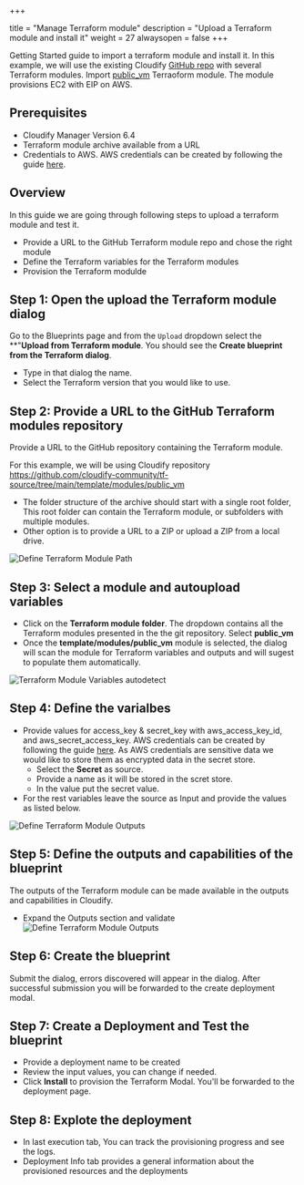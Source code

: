 +++

title = "Manage Terraform module"
description = "Upload a Terraform module and install it"
weight = 27
alwaysopen = false
+++

Getting Started guide to import a terraform module and install it. In this example, we will use the existing Cloudify [GitHub repo](https://github.com/cloudify-community/tf-source) with several Terraform modules. Import [public_vm](https://github.com/cloudify-community/tf-source/tree/main/template/modules/public_vm) Terraoform module. The module provisions EC2 with EIP on AWS.

## Prerequisites
* Cloudify Manager Version 6.4
* Terraform module archive available from a URL
* Credentials to AWS. AWS credentials can be created by following the guide [here](https://docs.aws.amazon.com/IAM/latest/UserGuide/id_credentials_access-keys.html#Using_CreateAccessKey).


## Overview
In this guide we are going through following steps to upload a terraform module and test it.

* Provide a URL to the GitHub Terraform module repo and chose the right module
* Define the Terraform variables for the Terraform modules
* Provision the Terraform modulde


## Step 1: Open the upload the Terraform module dialog
Go to the Blueprints page and from the `Upload` dropdown select the **"**Upload from Terraform module**.
You should see the **Create blueprint from the Terraform dialog**.

* Type in that dialog the name.
* Select the Terraform version that you would like to use.

## Step 2: Provide a URL to the GitHub Terraform modules repository
Provide a URL to the GitHub repository containing the Terraform module.

For this example, we will be using Cloudify repository https://github.com/cloudify-community/tf-source/tree/main/template/modules/public_vm

* The folder structure of the archive should start with a single root folder, This root folder can contain the Terraform module, or subfolders with multiple modules.
* Other option is to provide a URL to a ZIP or upload a ZIP from a local drive.

![Define Terraform Module Path]( /images/trial_getting_started/tf/Tf_Path.png )


## Step 3: Select a module and autoupload variables
* Click on the **Terraform module folder**. The dropdown contains all the Terraform modules presented in the the git repository. Select **public_vm**
* Once the **template/modules/public_vm** module is selected, the dialog will scan the module for Terraform variables and outputs and will sugest to populate them automatically.


![Terraform Module Variables autodetect]( /images/trial_getting_started/tf/TF_Varialbes_Autoupload.png )

## Step 4: Define the varialbes
* Provide values for access_key & secret_key with aws_access_key_id, and aws_secret_access_key. AWS credentials can be created by following the guide [here](https://docs.aws.amazon.com/IAM/latest/UserGuide/id_credentials_access-keys.html#Using_CreateAccessKey). As AWS credentials are sensitive data we would like to store them as encrypted data in the secret store. 
  * Select the **Secret** as source. 
  * Provide a name as it will be stored in the scret store.
  * In the value put the secret value.
* For the rest variables leave the source as Input and provide the values as listed below.

![Define Terraform Module Outputs]( /images/trial_getting_started/tf/Variables.png )


## Step 5: Define the outputs and capabilities of the blueprint
The outputs of the Terraform module can be made available in the outputs and capabilities in Cloudify.

* Expand the Outputs section and validate
![Define Terraform Module Outputs]( /images/trial_getting_started/tf/Outputs.png )


## Step 6: Create the blueprint
Submit the dialog, errors discovered will appear in the dialog. After successful submission you will be forwarded to the create deployment modal.

## Step 7: Create a Deployment and Test the blueprint
* Provide a deployment name to be created
* Review the input values, you can change if needed.
* Click **Install** to provision the Terraform Modal. You'll be forwarded to the deployment page.

## Step 8: Explote the deployment
* In last execution tab, You can track the provisioning progress and see the logs.
* Deployment Info tab provides a general information about the provisioned resources and the deployments


